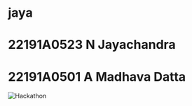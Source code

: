 # jaya
# 22191A0523 N Jayachandra
# 22191A0501 A Madhava Datta
![Hackathon](https://github.com/Jayachandravedanayakam/jaya/assets/129157319/ca081a52-1556-4e93-9ef0-383c0a189306)
[](https://jayachandravedanayakam.github.io/jaya/)
